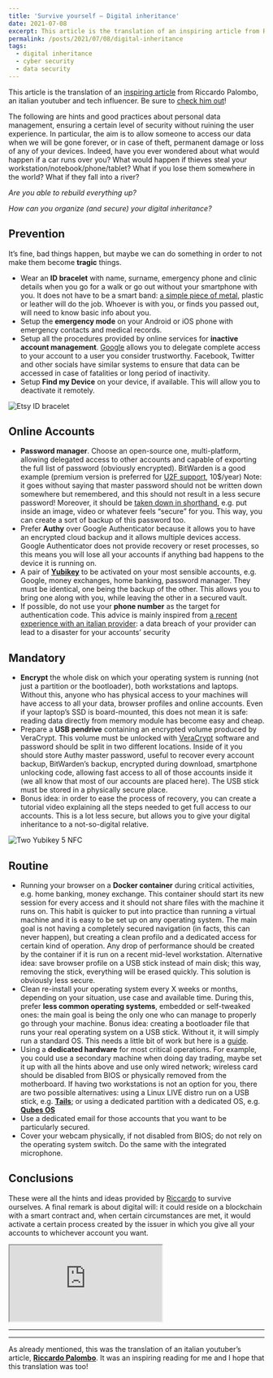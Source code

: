 ```yaml
---
title: 'Survive yourself — Digital inheritance'
date: 2021-07-08
excerpt: This article is the translation of an inspiring article from Riccardo Palombo, an italian youtuber and tech influencer. Be sure to check him out!
permalink: /posts/2021/07/08/digital-inheritance
tags:
  - digital inheritance
  - cyber security
  - data security
---
```


This article is the translation of an [inspiring article](https://riccardo.im/articoli/eredita-testamento-digitale/) from Riccardo Palombo, an italian youtuber and tech influencer. Be sure to [check him out](https://www.youtube.com/watch?v=Yw5iQq_nUC0&ab_channel=RiccardoPalombo)!

The following are hints and good practices about personal data management, ensuring a certain level of security without ruining the user experience. In particular, the aim is to allow someone to access our data when we will be gone forever, or in case of theft, permanent damage or loss of any of your devices. Indeed, have you ever wondered about what would happen if a car runs over you? What would happen if thieves steal your workstation/notebook/phone/tablet? What if you lose them somewhere in the world? What if they fall into a river?

_Are you able to rebuild everything up?_

_How can you organize (and secure) your digital inheritance?_

## Prevention

It’s fine, bad things happen, but maybe we can do something in order to not make them become **tragic** things.

* Wear an **ID bracelet** with name, surname, emergency phone and clinic details when you go for a walk or go out without your smartphone with you. It does not have to be a smart band: [a simple piece of metal](https://www.etsy.com/shop/AtelierWhiteMouse), plastic or leather will do the job. Whoever is with you, or finds you passed out, will need to know basic info about you.
* Setup the **emergency mode** on your Android or iOS phone with emergency contacts and medical records.
* Setup all the procedures provided by online services for **inactive account management**. [Google](https://support.google.com/accounts/answer/3036546?hl=en) allows you to delegate complete access to your account to a user you consider trustworthy. Facebook, Twitter and other socials have similar systems to ensure that data can be accessed in case of fatalities or long period of inactivity.
* Setup **Find my Device** on your device, if available. This will allow you to deactivate it remotely.

![Etsy ID bracelet](/awesomeBlog/images/digital_inheritance_bracelet.png "Fig. 1: example of ID bracelet from Etsy")

## Online Accounts

* **Password manager**. Choose an open-source one, multi-platform, allowing delegated access to other accounts and capable of exporting the full list of password (obviously encrypted). BitWarden is a good example (premium version is preferred for [U2F support](https://en.wikipedia.org/wiki/Universal_2nd_Factor), 10$/year)
Note: it goes without saying that master password should not be written down somewhere but remembered, and this should not result in a less secure password! Moreover, it should be [taken down in shorthand](https://en.wikipedia.org/wiki/Shorthand), e.g. put inside an image, video or whatever feels “secure” for you. This way, you can create a sort of backup of this password too.
* Prefer **Authy** over Google Authenticator because it allows you to have an encrypted cloud backup and it allows multiple devices access. Google Authenticator does not provide recovery or reset processes, so this means you will lose all your accounts if anything bad happens to the device it is running on.
* A pair of **[Yubikey](https://www.amazon.it/Yubico-YubiKey-USB-autenticazione-Sicurezza/dp/B07HBD71HL?__mk_it_IT=%C3%85M%C3%85%C5%BD%C3%95%C3%91&dchild=1&keywords=yubikey&qid=1621407606&sr=8-1&linkCode=sl1&tag=eeepcit-21&linkId=94aa086005b732dc3fb67bce9fd42e16&language=it_IT&ref_=as_li_ss_tl)** to be activated on your most sensible accounts, e.g. Google, money exchanges, home banking, password manager. They must be identical, one being the backup of the other. This allows you to bring one along with you, while leaving the other in a secured vault.
* If possible, do not use your **phone number** as the target for authentication code. This advice is mainly inspired from [a recent experience with an italian provider](https://www.ho-mobile.it/comunicazione/data-breach-faq/): a data breach of your provider can lead to a disaster for your accounts’ security

## Mandatory

* **Encrypt** the whole disk on which your operating system is running (not just a partition or the bootloader), both workstations and laptops. Without this, anyone who has physical access to your machines will have access to all your data, browser profiles and online accounts. Even if your laptop’s SSD is board-mounted, this does not mean it is safe: reading data directly from memory module has become easy and cheap.
* Prepare a **USB pendrive** containing an encrypted volume produced by VeraCrypt. This volume must be unlocked with [VeraCrypt](https://www.veracrypt.fr/en/Home.html) software and password should be split in two different locations. Inside of it you should store Authy master password, useful to recover every account backup, BitWarden’s backup, encrypted during download, smartphone unlocking code, allowing fast access to all of those accounts inside it (we all know that most of our accounts are placed here).
The USB stick must be stored in a physically secure place.
* Bonus idea: in order to ease the process of recovery, you can create a tutorial video explaining all the steps needed to get full access to our accounts. This is a lot less secure, but allows you to give your digital inheritance to a not-so-digital relative.

![Two Yubikey 5 NFC](/awesomeBlog/images/digital_inheritance_yubikeys.jpg "Fig. 2: Two Yubikey 5 NFC. One is meant to be brought along, the other stashed.")

## Routine

* Running your browser on a **Docker container** during critical activities, e.g. home banking, money exchange. This container should start its new session for every access and it should not share files with the machine it runs on. This habit is quicker to put into practice than running a virtual machine and it is easy to be set up on any operating system. The main goal is not having a completely secured navigation (in facts, this can never happen), but creating a clean profilo and a dedicated access for certain kind of operation.
Any drop of performance should be created by the container if it is run on a recent mid-level workstation.
Alternative idea: save browser profile on a USB stick instead of main disk; this way, removing the stick, everything will be erased quickly. This solution is obviously less secure.
* Clean re-install your operating system every X weeks or months, depending on your situation, use case and available time.
During this, prefer **less common operating systems**, embedded or self-tweaked ones: the main goal is being the only one who can manage to properly go through your machine.
Bonus idea: creating a bootloader file that runs your real operating system on a USB stick. Without it, it will simply run a standard OS. This needs a little bit of work but here is a [guide](https://wiki.gentoo.org/wiki/User:Sakaki/Sakaki%27s_EFI_Install_Guide).
* Using a **dedicated hardware** for most critical operations. For example, you could use a secondary machine when doing day trading, maybe set it up with all the hints above and use only wired network; wireless card should be disabled from BIOS or physically removed from the motherboard.
If having two workstations is not an option for you, there are two possible alternatives: using a Linux LIVE distro run on a USB stick, e.g. **[Tails](https://tails.boum.org/index.it.html)**; or using a dedicated partition with a dedicated OS, e.g. **[Qubes OS](https://www.qubes-os.org/)**
* Use a dedicated email for those accounts that you want to be particularly secured.
* Cover your webcam physically, if not disabled from BIOS; do not rely on the operating system switch. Do the same with the integrated microphone.

## Conclusions

These were all the hints and ideas provided by [Riccardo](https://www.youtube.com/watch?v=Yw5iQq_nUC0&t=1s&ab_channel=RiccardoPalombo) to survive ourselves. A final remark is about digital will: it could reside on a blockchain with a smart contract and, when certain circumstances are met, it would activate a certain process created by the issuer in which you give all your accounts to whichever account you want.

<div class="video-container">
  <iframe class="embed-responsive-item" src="https://www.youtube.com/embed/Yw5iQq_nUC0"></iframe>
</div>

----
----

As already mentioned, this was the translation of an italian youtuber’s article, **[Riccardo Palombo](https://riccardo.im/)**. It was an inspiring reading for me and I hope that this translation was too!